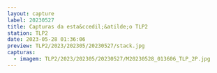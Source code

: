 ```yaml
---
layout: capture
label: 20230527
title: Capturas da esta&ccedil;&atilde;o TLP2
station: TLP2
date: 2023-05-28 01:36:06
preview: TLP2/2023/202305/20230527/stack.jpg
capturas:
  - imagem: TLP2/2023/202305/20230527/M20230528_013606_TLP_2P.jpg
---
```

